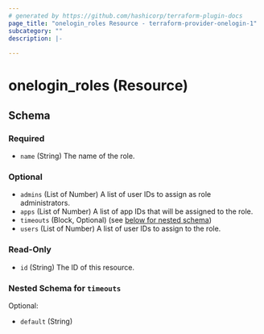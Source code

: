 ```yaml
---
# generated by https://github.com/hashicorp/terraform-plugin-docs
page_title: "onelogin_roles Resource - terraform-provider-onelogin-1"
subcategory: ""
description: |-
  
---
```


# onelogin_roles (Resource)





<!-- schema generated by tfplugindocs -->
## Schema

### Required

- `name` (String) The name of the role.

### Optional

- `admins` (List of Number) A list of user IDs to assign as role administrators.
- `apps` (List of Number) A list of app IDs that will be assigned to the role.
- `timeouts` (Block, Optional) (see [below for nested schema](#nestedblock--timeouts))
- `users` (List of Number) A list of user IDs to assign to the role.

### Read-Only

- `id` (String) The ID of this resource.

<a id="nestedblock--timeouts"></a>
### Nested Schema for `timeouts`

Optional:

- `default` (String)


